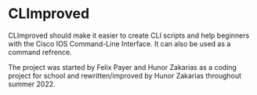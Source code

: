 # CLImproved

CLImproved should make it easier to create CLI scripts and help beginners with the Cisco IOS Command-Line Interface. 
It can also be used as a command refrence.

The project was started by Felix Payer and Hunor Zakarias as a coding project for school and rewritten/improved by Hunor Zakarias throughout summer 2022.
